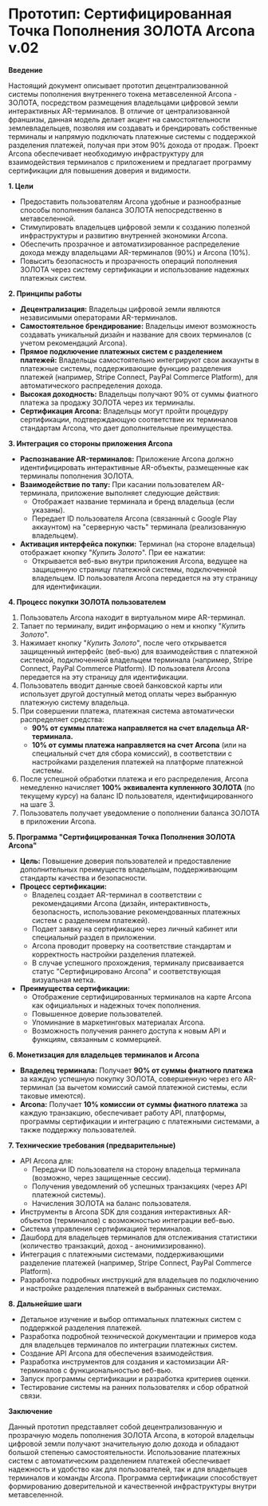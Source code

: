 # Прототип: Сертифицированная Точка Пополнения ЗОЛОТА Arcona v.02

**Введение**

Настоящий документ описывает прототип децентрализованной системы пополнения внутреннего токена метавселенной Arcona - ЗОЛОТА, посредством размещения владельцами цифровой земли интерактивных AR-терминалов. В отличие от централизованной франшизы, данная модель делает акцент на самостоятельности землевладельцев, позволяя им создавать и брендировать собственные терминалы и напрямую подключать платежные системы с поддержкой разделения платежей, получая при этом 90% дохода от продаж. Проект Arcona обеспечивает необходимую инфраструктуру для взаимодействия терминалов с приложением и предлагает программу сертификации для повышения доверия и видимости.

**1. Цели**

*   Предоставить пользователям Arcona удобные и разнообразные способы пополнения баланса ЗОЛОТА непосредственно в метавселенной.
*   Стимулировать владельцев цифровой земли к созданию полезной инфраструктуры и развитию внутренней экономики Arcona.
*   Обеспечить прозрачное и автоматизированное распределение дохода между владельцами AR-терминалов (90%) и Arcona (10%).
*   Повысить безопасность и прозрачность операций пополнения ЗОЛОТА через систему сертификации и использование надежных платежных систем.

**2. Принципы работы**

*   **Децентрализация:** Владельцы цифровой земли являются независимыми операторами AR-терминалов.
*   **Самостоятельное брендирование:** Владельцы имеют возможность создавать уникальный дизайн и название для своих терминалов (с учетом рекомендаций Arcona).
*   **Прямое подключение платежных систем с разделением платежей:** Владельцы самостоятельно интегрируют свои аккаунты в платежные системы, поддерживающие функцию разделения платежей (например, Stripe Connect, PayPal Commerce Platform), для автоматического распределения дохода.
*   **Высокая доходность:** Владельцы получают 90% от суммы фиатного платежа за продажу ЗОЛОТА через их терминалы.
*   **Сертификация Arcona:** Владельцы могут пройти процедуру сертификации, подтверждающую соответствие их терминалов стандартам Arcona, что дает дополнительные преимущества.

**3. Интеграция со стороны приложения Arcona**

*   **Распознавание AR-терминалов:** Приложение Arcona должно идентифицировать интерактивные AR-объекты, размещенные как терминалы пополнения ЗОЛОТА.
*   **Взаимодействие по тапу:** При касании пользователем AR-терминала, приложение выполняет следующие действия:
    *   Отображает название терминала и бренд владельца (если указаны).
    *   Передает ID пользователя Arcona (связанный с Google Play аккаунтом) на "серверную часть" терминала (реализованную владельцем).
*   **Активация интерфейса покупки:** Терминал (на стороне владельца) отображает кнопку "*Купить Золото*". При ее нажатии:
    *   Открывается веб-вью внутри приложения Arcona, ведущее на защищенную страницу платежной системы, подключенной владельцем. ID пользователя Arcona передается на эту страницу для идентификации.

**4. Процесс покупки ЗОЛОТА пользователем**

1.  Пользователь Arcona находит в виртуальном мире AR-терминал.
2.  Тапает по терминалу, видит информацию о нем и кнопку "*Купить Золото*".
3.  Нажимает кнопку "*Купить Золото*", после чего открывается защищенный интерфейс (веб-вью) для взаимодействия с платежной системой, подключенной владельцем терминала (например, Stripe Connect, PayPal Commerce Platform). ID пользователя Arcona передается на эту страницу для идентификации.
4.  Пользователь вводит данные своей банковской карты или использует другой доступный метод оплаты через выбранную платежную систему владельца.
5.  При совершении платежа, платежная система автоматически распределяет средства:
    *   **90% от суммы платежа направляется на счет владельца AR-терминала.**
    *   **10% от суммы платежа направляется на счет Arcona** (или на специальный счет для сбора комиссий), в соответствии с настройками разделения платежей на платформе платежной системы.
6.  После успешной обработки платежа и его распределения, Arcona немедленно начисляет **100% эквивалента купленного ЗОЛОТА** (по текущему курсу) на баланс ID пользователя, идентифицированного на шаге 3.
7.  Пользователь получает уведомление о пополнении баланса ЗОЛОТА в приложении Arcona.

**5. Программа "Сертифицированная Точка Пополнения ЗОЛОТА Arcona"**

*   **Цель:** Повышение доверия пользователей и предоставление дополнительных преимуществ владельцам, поддерживающим стандарты качества и безопасности.
*   **Процесс сертификации:**
    *   Владелец создает AR-терминал в соответствии с рекомендациями Arcona (дизайн, интерактивность, безопасность, использование рекомендованных платежных систем с разделением платежей).
    *   Подает заявку на сертификацию через личный кабинет или специальный раздел в приложении.
    *   Arcona проводит проверку на соответствие стандартам и корректность настройки разделения платежей.
    *   В случае успешного прохождения, терминалу присваивается статус "Сертифицировано Arcona" и соответствующая визуальная метка.
*   **Преимущества сертификации:**
    *   Отображение сертифицированных терминалов на карте Arcona как официальных и надежных точек пополнения.
    *   Повышенное доверие пользователей.
    *   Упоминание в маркетинговых материалах Arcona.
    *   Возможность получения раннего доступа к новым API и функциям, связанным с коммерцией.

**6. Монетизация для владельцев терминалов и Arcona**

*   **Владелец терминала:** Получает **90% от суммы фиатного платежа** за каждую успешную покупку ЗОЛОТА, совершенную через его AR-терминал (за вычетом комиссий самой платежной системы, если таковые имеются).
*   **Arcona:** Получает **10% комиссии от суммы фиатного платежа** за каждую транзакцию, обеспечивает работу API, платформы, программы сертификации и интеграцию с платежными системами, а также поддержку пользователей.

**7. Технические требования (предварительные)**

*   API Arcona для:
    *   Передачи ID пользователя на сторону владельца терминала (возможно, через защищенные сессии).
    *   Получения уведомлений об успешных транзакциях (через API платежной системы).
    *   Начисления ЗОЛОТА на баланс пользователя.
*   Инструменты в Arcona SDK для создания интерактивных AR-объектов (терминалов) с возможностью интеграции веб-вью.
*   Система управления сертификацией терминалов.
*   Дашборд для владельцев терминалов для отслеживания статистики (количество транзакций, доход - анонимизированно).
*   Интеграция с платежными системами, поддерживающими разделение платежей (например, Stripe Connect, PayPal Commerce Platform).
*   Разработка подробных инструкций для владельцев по подключению и настройке разделения платежей в выбранных системах.

**8. Дальнейшие шаги**

*   Детальное изучение и выбор оптимальных платежных систем с поддержкой разделения платежей.
*   Разработка подробной технической документации и примеров кода для владельцев терминалов по интеграции платежных систем.
*   Создание API Arcona для обеспечения взаимодействия.
*   Разработка инструментов для создания и кастомизации AR-терминалов с функциональностью веб-вью.
*   Запуск программы сертификации и разработка критериев оценки.
*   Тестирование системы на ранних пользователях и сбор обратной связи.

**Заключение**

Данный прототип представляет собой децентрализованную и прозрачную модель пополнения ЗОЛОТА Arcona, в которой владельцы цифровой земли получают значительную долю дохода и обладают большой степенью самостоятельности. Использование платежных систем с автоматическим разделением платежей обеспечивает надежность и удобство как для пользователей, так и для владельцев терминалов и команды Arcona. Программа сертификации способствует формированию доверительной и качественной инфраструктуры внутри метавселенной.
